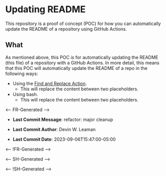 # Updating README

This repository is a proof of concept (POC) for how you can automatically update the README of a repository using GitHub Actions.

## What

As mentioned above, this POC is for automatically updating the README (this file) of a repository with a GitHub Actions. In more detail, this means that this POC will automatically update the README of a repo in the following ways:

- Using the [Find and Replace Action][0].
  - This will replace the content between two placeholders.
- Using bash.
  - This will replace the content between two placeholders.

<-- FR-Generated -->

- **Last Commit Message**: refactor: major cleanup

- **Last Commit Author**: Devin W. Leaman

- **Last Commit Date**: 2023-09-06T15:47:00-05:00


<-- !FR-Generated -->






<-- SH-Generated -->

<-- !SH-Generated -->



[0]: https://github.com/marketplace/actions/find-and-replace
